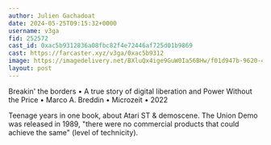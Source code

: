 ```yaml
---
author: Julien Gachadoat
date: 2024-05-25T09:15:32+0000
username: v3ga
fid: 252572
cast_id: 0xac5b9312836a08fbc82f4e72446af725d01b9869
cast: https://farcaster.xyz/v3ga/0xac5b9312
image: https://imagedelivery.net/BXluQx4ige9GuW0Ia56BHw/f01d947b-9620-4232-4d9f-e26cd7d23f00/original
layout: post
---
```


Breakin' the borders • A true story of digital liberation and Power Without the Price • Marco A. Breddin • Microzeit • 2022

Teenage years in one book, about Atari ST & demoscene.
The Union Demo was released in 1989, "there were no commercial products that could achieve the same" (level of technicity).

<img src='https://imagedelivery.net/BXluQx4ige9GuW0Ia56BHw/f01d947b-9620-4232-4d9f-e26cd7d23f00/original' alt='' referrerpolicy='no-referrer'/>
<img src='https://imagedelivery.net/BXluQx4ige9GuW0Ia56BHw/acfae5db-cbd0-4575-2bbb-fd9196d58e00/original' alt='' referrerpolicy='no-referrer'/>
